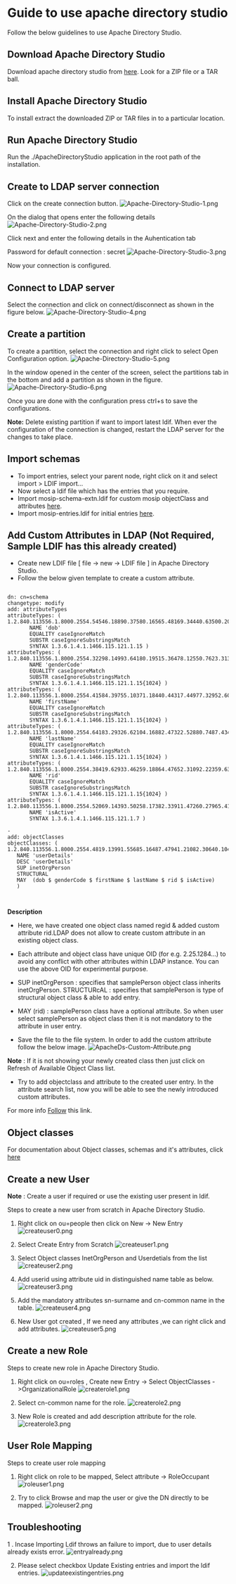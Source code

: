 # Guide to use apache directory studio

Follow the below guidelines to use Apache Directory Studio.

## Download Apache Directory Studio

Download apache directory studio from [here](//directory.apache.org/studio/downloads.html).
Look for a ZIP file or a TAR ball.

## Install Apache Directory Studio

To install extract the downloaded ZIP or TAR files in to a particular location.

## Run Apache Directory Studio

Run the ./ApacheDirectoryStudio application in the root path of the installation.

## Create to LDAP server connection

Click on the create connection button.
![Apache-Directory-Studio-1.png](_images/auth/Apache-Directory-Studio-1.png)

On the dialog that opens enter the following details
![Apache-Directory-Studio-2.png](_images/auth/Apache-Directory-Studio-2.png)

Click next and enter the following details in the Auhentication tab

Password for default connection : secret
![Apache-Directory-Studio-3.png](_images/auth/Apache-Directory-Studio-3.png)

Now your connection is configured.

## Connect to LDAP server

Select the connection and click on connect/disconnect as shown in the figure below.
![Apache-Directory-Studio-4.png](_images/auth/Apache-Directory-Studio-4.png)


## Create a partition



To create a partition, select the connection and right click to select Open Configuration option.
![Apache-Directory-Studio-5.png](_images/auth/Apache-Directory-Studio-5.png)

In the window opened in the center of the screen, select the partitions tab in the bottom and add a partition as shown in the figure.
![Apache-Directory-Studio-6.png](_images/auth/Apache-Directory-Studio-6.png)

Once you are done with the configuration press ctrl+s to save the configurations.

**Note:**  Delete existing partition if want to import latest ldif.  When ever the configuration of the connection is changed, restart the LDAP server for the changes to take place.


## Import schemas

* To import entries, select your parent node, right click on it and select import > LDIF import...
* Now select a ldif file which has the entries that you require.
* Import mosip-schema-extn.ldif for custom mosip objectClass and attributes [here](_files/auth/mosip-schema-extn.ldif).
* Import mosip-entries.ldif for initial entries [here](_files/auth/mosip-entries.ldif).



## Add Custom Attributes in LDAP (Not Required, Sample LDIF has this already created)
* Create new LDIF file [ file -> new -> LDIF file ] in Apache Directory Studio.
* Follow the below given template to create a custom attribute.
      
```
      
dn: cn=schema
changetype: modify
add: attributeTypes
attributeTypes: (  1.2.840.113556.1.8000.2554.54546.18890.37580.16565.48169.34440.63500.20900
       NAME 'dob'
       EQUALITY caseIgnoreMatch
       SUBSTR caseIgnoreSubstringsMatch
       SYNTAX 1.3.6.1.4.1.1466.115.121.1.15 )
attributeTypes: ( 1.2.840.113556.1.8000.2554.32298.14993.64180.19515.36478.12550.7623.31318
       NAME 'genderCode'
       EQUALITY caseIgnoreMatch
       SUBSTR caseIgnoreSubstringsMatch
       SYNTAX 1.3.6.1.4.1.1466.115.121.1.15{1024} )
attributeTypes: ( 1.2.840.113556.1.8000.2554.41584.39755.10371.18440.44317.44977.32952.60155
       NAME 'firstName'
       EQUALITY caseIgnoreMatch
       SUBSTR caseIgnoreSubstringsMatch
       SYNTAX 1.3.6.1.4.1.1466.115.121.1.15{1024} )
attributeTypes: ( 1.2.840.113556.1.8000.2554.64183.29326.62104.16882.47322.52880.7487.43435
       NAME 'lastName'
       EQUALITY caseIgnoreMatch
       SUBSTR caseIgnoreSubstringsMatch
       SYNTAX 1.3.6.1.4.1.1466.115.121.1.15{1024} )
attributeTypes: ( 1.2.840.113556.1.8000.2554.38419.62933.46259.18864.47652.31092.22359.63105
       NAME 'rid'
       EQUALITY caseIgnoreMatch
       SUBSTR caseIgnoreSubstringsMatch
       SYNTAX 1.3.6.1.4.1.1466.115.121.1.15{1024} ) 
attributeTypes: ( 1.2.840.113556.1.8000.2554.52069.14393.50258.17382.33911.47260.27965.41246
       NAME 'isActive'
       SYNTAX 1.3.6.1.4.1.1466.115.121.1.7 )                      
              
-
add: objectClasses
objectClasses: ( 1.2.840.113556.1.8000.2554.4819.13991.55685.16487.47941.21082.30640.10477
   NAME 'userDetails'
   DESC 'userDetails'
   SUP inetOrgPerson
   STRUCTURAL
   MAY  (dob $ genderCode $ firstName $ lastName $ rid $ isActive)
   )
   
      
```


**Description**

* Here, we have created one object class named regid & added custom attribute rid.LDAP does not
allow to create custom attribute in an existing object class.

* Each attribute and object class have unique OID (for e.g. 2.25.1284...) to avoid any conflict with other attributes within LDAP instance. You can use the above OID for experimental purpose.

* SUP inetOrgPerson : specifies that samplePerson object class inherits inetOrgPerson.
  STRUCTURcAL : specifies that samplePerson is type of structural object class & able to add entry.
  
* MAY (rid) : samplePerson class have a optional attribute. So when user select samplePerson as object class then it is not mandatory to the attribute in user entry.

* Save the file to the file system. In order to add the custom attribute follow the below image.
![ApacheDs-Custom-Attribute.png](_images/auth/ApacheDs-Custom-Attribute.png)

**Note** : If it is not showing your newly created class then just click on Refresh of Available Object Class list.

* Try to add objectclass and attribute to the created user entry. In the attribute search list, now you will be able to see the newly introduced custom attributes.

For more info [Follow](https://directory.apache.org/apacheds/basic-ug/2.3.1-adding-schema-elements.html) this link.


## Object classes

For documentation about Object classes, schemas and it's attributes, click [here](//directory.apache.org/apacheds/basic-ug/2.3-introducing-schema.html)

## Create a new User

**Note** : Create a user if required or use the existing user present in ldif.

Steps to create a new user from scratch in Apache Directory Studio.

1. Right click on ou=people then click on New -> New Entry
   ![createuser0.png](_images/auth/createuser0.png)

2. Select Create Entry from Scratch
    ![createuser1.png](_images/auth/createuser1.png)

3. Select Object classes InetOrgPerson and Userdetials from the list
   ![createuser2.png](_images/auth/createuser2.png)

4. Add userid using attribute uid in distinguished name table as below.
   ![createuser3.png](_images/auth/createuser3.png)

5. Add the mandatory attributes sn-surname and cn-common name in the table.
   ![createuser4.png](_images/auth/createuser4.png)

6. New User got created , If we need any attributes ,we can right click and add attributes.
   ![createuser5.png](_images/auth/createuser5.png)

## Create a new Role

Steps to create new role in Apache Directory Studio.

1. Right click on ou=roles , Create new Entry -> Select ObjectClasses ->OrganizationalRole
   ![createrole1.png](_images/auth/createrole1.png)

2. Select cn-common name for the role.
    ![createrole2.png](_images/auth/createrole2.png)

3. New Role is created and add description attribute for the role.
    ![createrole3.png](_images/auth/createrole3.png)

## User Role Mapping

Steps to create user role mapping

1. Right click on role to be mapped, Select attribute -> RoleOccupant
    ![roleuser1.png](_images/auth/roleuser1.png)

2. Try to click Browse and map the user or give the DN directly to be mapped.
   ![roleuser2.png](_images/auth/roleuser2.png)

## Troubleshooting
1 . Incase Importing Ldif throws an failure to import, due to user details already exists error.
![entryalready.png](_images/auth/entryalready.png)

2. Please select checkbox Update Existing entries and import the ldif entries.
![updateexistingentries.png](_images/auth/updateexistingentries.png)
